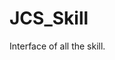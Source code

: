 <!--
   - $File: JCS_Skill.html $
   - $Date: 2018-10-01 14:34:01 $
   - $Revision: $
   - $Creator: Jen-Chieh Shen $
   - $Notice: See LICENSE.txt for modification and distribution information
   -                   Copyright © 2018 by Shen, Jen-Chieh $
-->


<div id="content-header">
  <h1>JCS_Skill</h1>
</div>

<p>
  Interface of all the skill.
</p>
